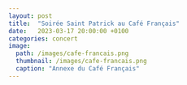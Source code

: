 ```yaml
---
layout: post
title:  "Soirée Saint Patrick au Café Français"
date:   2023-03-17 20:00:00 +0100
categories: concert
image: 
  path: /images/cafe-francais.png
  thumbnail: /images/cafe-francais.png
  caption: "Annexe du Café Français"
---
```


